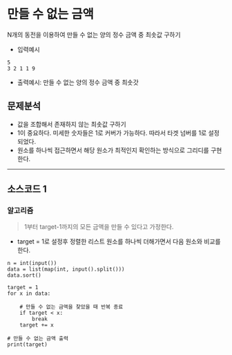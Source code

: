 # 만들 수 없는 금액

N개의 동전을 이용하여 만들 수 없는 양의 정수 금액 중 최솟값 구하기

* 입력예시
~~~
5
3 2 1 1 9
~~~
* 출력예시: 만들 수 없는 양의 정수 금액 중 최솟갓

## 문제분석
* 값을 조합해서 존재하지 않는 최솟값 구하기
* 1이 중요하다. 미세한 숫자들은 1로 커버가 가능하다. 따라서 타겟 넘버를 1로 설정되었다.
* 원소를 하나씩 접근하면서 해당 원소가 최적인지 확인하는 방식으로 그리디를 구현한다. 

---

## 소스코드 1

### 알고리즘
> 1부터 target-1까지의 모든 금액을 만들 수 있다고 가정한다. 
* target = 1로 설정후 정렬한 리스트 원소를 하나씩 더해가면서 다음 원소와 비교를 한다.

~~~
n = int(input())
data = list(map(int, input().split()))
data.sort()

target = 1
for x in data:

    # 만들 수 없는 금액을 찾았을 때 반복 종료
    if target < x:
        break
    target += x

# 만들 수 없는 금액 출력
print(target)
~~~
